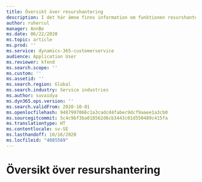 ```yaml
---
title: Översikt över resurshantering
description: I det här ämne finns information om funktionen resurshantering i Dynamics 365 projektåtgärder.
author: ruhercul
manager: AnnBe
ms.date: 06/22/2020
ms.topic: article
ms.prod: ''
ms.service: dynamics-365-customerservice
audience: Application User
ms.reviewer: kfend
ms.search.scope: ''
ms.custom: ''
ms.assetid: ''
ms.search.region: Global
ms.search.industry: Service industries
ms.author: suvaidya
ms.dyn365.ops.version: ''
ms.search.validFrom: 2020-10-01
ms.openlocfilehash: 9487997066c1a3cadcd4fabec9dcf9aaee1a3cb0
ms.sourcegitcommit: 5c4c9bf3ba018562d6cb3443c01d550489c415fa
ms.translationtype: HT
ms.contentlocale: sv-SE
ms.lasthandoff: 10/16/2020
ms.locfileid: "4085569"
---
```

# <a name="resource-management-overview"></a>Översikt över resurshantering
